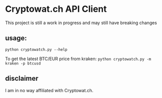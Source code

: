 # Cryptowat.ch API Client
This project is still a work in progress and may still have breaking changes

## usage:
```python cryptowatch.py --help```

To get the latest BTC/EUR price from kraken:
```python cryptowatch.py -m kraken -p btcusd```



## disclaimer
I am in no way affiliated with Cryptowat.ch.
